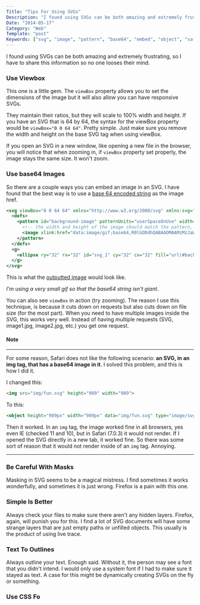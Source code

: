 ```yaml
---
Title: "Tips For Using SVGs"
Description: "I found using SVGs can be both amazing and extremely frustrating, so I have to share this information so no one looses their mind."
Date: "2014-05-17"
Category: "Web"
Template: "post"
Keywords: ["svg", "image", "pattern", "base64", "embed", "object", "safari", "issues", "viewbox", "requestAnimationFrame", "mask", "animations", "transitions"]
---
```


I found using SVGs can be both amazing and extremely frustrating, so I have to share this information so no one looses their mind.

### Use Viewbox

This one is a little gem. The `viewBox` property allows you to set the dimensions of the image but it will also allow you can have responsive SVGs.

They maintain their ratios, but they will scale to 100% width and height. If you have an SVG that is 64 by 64, the syntax for the viewBox property would be `viewBox="0 0 64 64"`. Pretty simple. Just make sure you remove the width and height on the base SVG tag when using viewBox.

If you open an SVG in a new window, like opening a new file in the browser, you will notice that when zooming in, if `viewBox` property set properly, the image stays the same size. It won't zoom.

### Use base64 Images

So there are a couple ways you can embed an image in an SVG. I have found that the best way is to use a [base 64 encoded string](http://b1nary.ch/base64/ "embed base64 - easy, client side base64 encoder") as the image href.

```xml
<svg viewBox="0 0 64 64" xmlns="http://www.w3.org/2000/svg" xmlns:svg="http://www.w3.org/2000/svg" xmlns:xlink="http://www.w3.org/1999/xlink">
  <defs>
    <pattern id="background-image" patternUnits="userSpaceOnUse" width="64" height="64">
      <!-- the width and height of the image should match the pattern, in most cases -->
      <image xlink:href="data:image/gif;base64,R0lGODdhQABAAOMAAMzMzJaWlr6+vqOjo8XFxZycnLGxsbe3t6qqqgAAAAAAAAAAAAAAAAAAAAAAAAAAACwAAAAAQABAAAAEpBDISau9OOvNu/9gKI5kaZ5oqq5s675wLM90bd94ru987//AoHBILBqPyKRyyRwSQk+bYDA5IDbT6rVGKAgmhSim+5WEbYbBQWItTBDwLSC9BrRthcHgGnaD/WZ6fF1cAQBdBAEFAXUAcBOJh2GKjDUBBAdUkpAFZxKXmRKENQedZaMAAwZpVaaigE2xsrO0tba3uLm6u7y9vr/AwcLDxMXGxxURADs=" x="0" y="0" width="64" height="64" id="svg-background" />
    </pattern>
  </defs>
  <g>
    <ellipse ry="32" rx="32" id="svg_1" cy="32" cx="32" fill="url(#background-image)"/>
  </g>
</svg>
```

This is what the [outputted image](/images/placeholder.svg) would look like.

*I'm using a very small gif so that the base64 string isn't giant*.

You can also see `viewBox` in action (try zooming). The reason I use this technique, is because it cuts down on requests but also cuts down on file size (for the most part). When you need to have multiple images inside the SVG, this works very well. Instead of having multiple requests (SVG, image1.jpg, image2.jpg, etc.) you get one request.

#### Note

---

For some reason, Safari does not like the following scenario: **an SVG, in an img tag, that has a base64 image in it**. I solved this problem, and this is how I did it.

I changed this:

```html
<img src="img/fun.svg" height="989" width="989">
```

To this:

```html
<object height="989px" width="989px" data="img/fun.svg" type="image/svg+xml"></object>
```

Then it worked. In an `img` tag, the image worked fine in all browsers, yes even IE (checked 11 and 10), but in Safari (7.0.3) it would not render. If I opened the SVG directly in a new tab, it worked fine. So there was some sort of reason that it would not render inside of an `img` tag. Annoying.

---

### Be Careful With Masks

Masking in SVG seems to be a magical mistress. I find sometimes it works wonderfully, and sometimes it is just wrong. Firefox is a pain with this one.

### Simple Is Better

Always check your files to make sure there aren't any hidden layers. Firefox, again, will punish you for this. I find a lot of SVG documents will have some strange layers that are just empty paths or unfilled objects. This usually is the product of using live trace.

### Text To Outlines

Always outline your text. Enough said. Without it, the person may see a font that you didn't intend. I would only use a system font if I had to make sure it stayed as text. A case for this might be dynamically creating SVGs on the fly or something.

### Use CSS Fo
